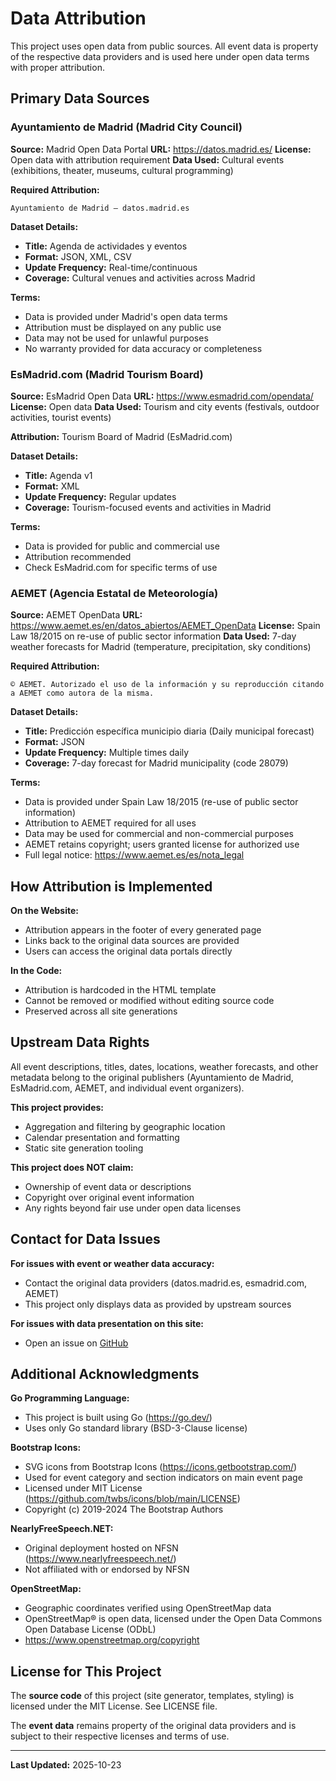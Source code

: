 # Data Attribution

This project uses open data from public sources. All event data is property of the respective data providers and is used here under open data terms with proper attribution.

## Primary Data Sources

### Ayuntamiento de Madrid (Madrid City Council)

**Source:** Madrid Open Data Portal
**URL:** https://datos.madrid.es/
**License:** Open data with attribution requirement
**Data Used:** Cultural events (exhibitions, theater, museums, cultural programming)

**Required Attribution:**
```
Ayuntamiento de Madrid – datos.madrid.es
```

**Dataset Details:**
- **Title:** Agenda de actividades y eventos
- **Format:** JSON, XML, CSV
- **Update Frequency:** Real-time/continuous
- **Coverage:** Cultural venues and activities across Madrid

**Terms:**
- Data is provided under Madrid's open data terms
- Attribution must be displayed on any public use
- Data may not be used for unlawful purposes
- No warranty provided for data accuracy or completeness

### EsMadrid.com (Madrid Tourism Board)

**Source:** EsMadrid Open Data
**URL:** https://www.esmadrid.com/opendata/
**License:** Open data
**Data Used:** Tourism and city events (festivals, outdoor activities, tourist events)

**Attribution:** Tourism Board of Madrid (EsMadrid.com)

**Dataset Details:**
- **Title:** Agenda v1
- **Format:** XML
- **Update Frequency:** Regular updates
- **Coverage:** Tourism-focused events and activities in Madrid

**Terms:**
- Data is provided for public and commercial use
- Attribution recommended
- Check EsMadrid.com for specific terms of use

### AEMET (Agencia Estatal de Meteorología)

**Source:** AEMET OpenData
**URL:** https://www.aemet.es/en/datos_abiertos/AEMET_OpenData
**License:** Spain Law 18/2015 on re-use of public sector information
**Data Used:** 7-day weather forecasts for Madrid (temperature, precipitation, sky conditions)

**Required Attribution:**
```
© AEMET. Autorizado el uso de la información y su reproducción citando a AEMET como autora de la misma.
```

**Dataset Details:**
- **Title:** Predicción específica municipio diaria (Daily municipal forecast)
- **Format:** JSON
- **Update Frequency:** Multiple times daily
- **Coverage:** 7-day forecast for Madrid municipality (code 28079)

**Terms:**
- Data is provided under Spain Law 18/2015 (re-use of public sector information)
- Attribution to AEMET required for all uses
- Data may be used for commercial and non-commercial purposes
- AEMET retains copyright; users granted license for authorized use
- Full legal notice: https://www.aemet.es/es/nota_legal

## How Attribution is Implemented

**On the Website:**
- Attribution appears in the footer of every generated page
- Links back to the original data sources are provided
- Users can access the original data portals directly

**In the Code:**
- Attribution is hardcoded in the HTML template
- Cannot be removed or modified without editing source code
- Preserved across all site generations

## Upstream Data Rights

All event descriptions, titles, dates, locations, weather forecasts, and other metadata belong to the original publishers (Ayuntamiento de Madrid, EsMadrid.com, AEMET, and individual event organizers).

**This project provides:**
- Aggregation and filtering by geographic location
- Calendar presentation and formatting
- Static site generation tooling

**This project does NOT claim:**
- Ownership of event data or descriptions
- Copyright over original event information
- Any rights beyond fair use under open data licenses

## Contact for Data Issues

**For issues with event or weather data accuracy:**
- Contact the original data providers (datos.madrid.es, esmadrid.com, AEMET)
- This project only displays data as provided by upstream sources

**For issues with data presentation on this site:**
- Open an issue on [GitHub](https://github.com/ericphanson/plazaespana.info/issues)

## Additional Acknowledgments

**Go Programming Language:**
- This project is built using Go (https://go.dev/)
- Uses only Go standard library (BSD-3-Clause license)

**Bootstrap Icons:**
- SVG icons from Bootstrap Icons (https://icons.getbootstrap.com/)
- Used for event category and section indicators on main event page
- Licensed under MIT License (https://github.com/twbs/icons/blob/main/LICENSE)
- Copyright (c) 2019-2024 The Bootstrap Authors

**NearlyFreeSpeech.NET:**
- Original deployment hosted on NFSN (https://www.nearlyfreespeech.net/)
- Not affiliated with or endorsed by NFSN

**OpenStreetMap:**
- Geographic coordinates verified using OpenStreetMap data
- OpenStreetMap® is open data, licensed under the Open Data Commons Open Database License (ODbL)
- https://www.openstreetmap.org/copyright

## License for This Project

The **source code** of this project (site generator, templates, styling) is licensed under the MIT License. See LICENSE file.

The **event data** remains property of the original data providers and is subject to their respective licenses and terms of use.

---

**Last Updated:** 2025-10-23
